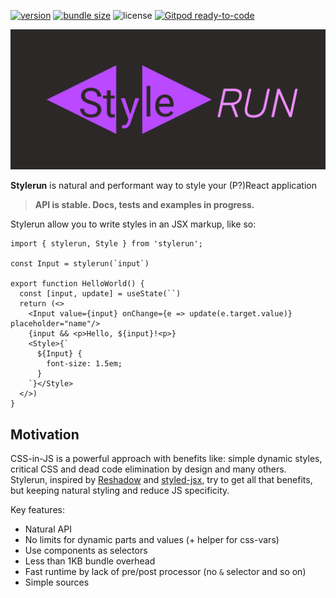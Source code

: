 [![version](https://img.shields.io/npm/v/stylerun)](https://www.npmjs.com/package/stylerun)
[![bundle size](https://img.shields.io/bundlephobia/minzip/stylerun)](https://bundlephobia.com/result?p=stylerun)
![license](https://img.shields.io/github/license/artalar/reatom)
[![Gitpod ready-to-code](https://img.shields.io/badge/Gitpod-ready--to--code-blue?logo=gitpod)](https://gitpod.io/#https://github.com/artalar/stylerun)

[![logo](https://github.com/artalar/stylerun/blob/main/logo.svg)](https://github.com/artalar/stylerun)

**Stylerun** is natural and performant way to style your (P?)React application

> **API is stable. Docs, tests and examples in progress.**

Stylerun allow you to write styles in an JSX markup, like so:

```JSX
import { stylerun, Style } from 'stylerun';

const Input = stylerun(`input`)

export function HelloWorld() {
  const [input, update] = useState(``)
  return (<>
    <Input value={input} onChange={e => update(e.target.value)} placeholder="name"/>
    {input && <p>Hello, ${input}!<p>}
    <Style>{`
      ${Input} {
        font-size: 1.5em;
      }
    `}</Style>
  </>)
}
```

## Motivation

CSS-in-JS is a powerful approach with benefits like: simple dynamic styles, critical CSS and dead code elimination by design and many others. Stylerun, inspired by [Reshadow](https://reshadow.dev) and [styled-jsx](https://github.com/vercel/styled-jsx), try to get all that benefits, but keeping natural styling and reduce JS specificity.

Key features:

- Natural API
- No limits for dynamic parts and values (+ helper for css-vars)
- Use components as selectors
- Less than 1KB bundle overhead
- Fast runtime by lack of pre/post processor (no `&` selector and so on)
- Simple sources
